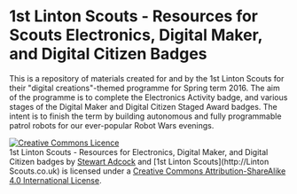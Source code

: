 # 1st Linton Scouts - Resources for Scouts Electronics, Digital Maker, and Digital Citizen Badges

This is a repository of materials created for and by the 1st Linton Scouts for their "digital creations"-themed programme for Spring term 2016. The aim of the programme is to complete the Electronics Activity badge, and various stages of the Digital Maker and Digital Citizen Staged Award badges. The intent is to finish the term by building autonomous and fully programmable patrol robots for our ever-popular Robot Wars evenings.


[![Creative Commons Licence](https://i.creativecommons.org/l/by-sa/4.0/88x31.png)](http://creativecommons.org/licenses/by-sa/4.0/)  
<span xmlns:dct="http://purl.org/dc/terms/" property="dct:title">1st Linton Scouts - Resources for Electronics, Digital Maker, and Digital Citizen badges</span> by [Stewart Adcock](http://adcock.org.uk/) and [1st Linton Scouts](http://Linton Scouts.co.uk) is licensed under a [Creative Commons Attribution-ShareAlike 4.0 International License](http://creativecommons.org/licenses/by-sa/4.0/).
